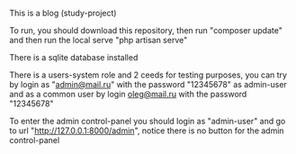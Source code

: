 This is a blog (study-project)

To run, you should download this repository, then run "composer update" and then run the local serve "php artisan serve"

There is a sqlite database installed

There is a users-system role and 2 ceeds for testing purposes, you can try by login as "admin@mail.ru" with the password "12345678" as admin-user and as a common user by login oleg@mail.ru with the password "12345678"

To enter the admin control-panel you should login as "admin-user" and go to url "http://127.0.0.1:8000/admin", notice there is no button for the admin control-panel
